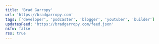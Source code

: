 ```yaml
---
title: 'Brad Garropy'
url: 'https://bradgarropy.com'
tags: ['developer', 'podcaster', 'blogger', 'youtuber', 'builder']
updatesFeed: 'https://bradgarropy.com/feed.json'
nsfw: false
rss: true
---
```

